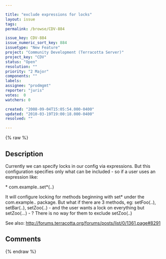```yaml
---

title: "exclude expressions for locks"
layout: issue
tags: 
permalink: /browse/CDV-884

issue_key: CDV-884
issue_numeric_sort_key: 884
issuetype: "New Feature"
project: "Community Development (Terracotta Server)"
project_key: "CDV"
status: "Open"
resolution: ""
priority: "2 Major"
components: ""
labels: 
assignee: "prodmgmt"
reporter: "juris"
votes:  0
watchers: 0

created: "2008-09-04T15:05:54.000-0400"
updated: "2010-03-19T19:00:18.000-0400"
resolved: ""

---
```




{% raw %}



## Description

<div markdown="1" class="description">


Currently we can specify locks in our config via expressions.
But this configuration specifies only what can be included - so if a user uses an expression like:

  \* com.example..set\*(..) 

It will configure locking for methods beginning with set\* under the com.example.. package.
But what if there are 3 methods, eg: setFoo(..), setBar(..), setZoo(..) - and the user wants a lock on everything but setZoo(...) - ? There is no way for them to exclude setZoo(..)

See also: http://forums.terracotta.org/forums/posts/list/0/1361.page#8291


</div>

## Comments



{% endraw %}
